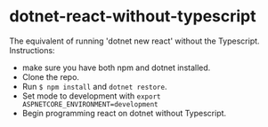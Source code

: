 # dotnet-react-without-typescript
The equivalent of running 'dotnet new react' without the Typescript.
Instructions: 
- make sure you have both npm and dotnet installed.
- Clone the repo.
- Run ```$ npm install``` and ```dotnet restore```.
- Set mode to development with ```export ASPNETCORE_ENVIRONMENT=development```
- Begin programming react on dotnet without Typescript.

  
